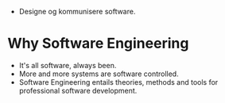 - Designe og kommunisere software.

# Why Software Engineering
- It's all software, always been.
- More and more systems are software controlled.
- Software Engineering entails theories, methods and tools for professional software development.


